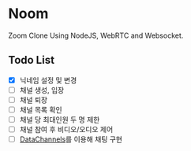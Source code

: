 # Noom

Zoom Clone Using NodeJS, WebRTC and Websocket.

## Todo List

- [x] 닉네임 설정 및 변경
- [ ] 채널 생성, 입장
- [ ] 채널 퇴장
- [ ] 채널 목록 확인
- [ ] 채널 당 최대인원 두 명 제한
- [ ] 채널 참여 후 비디오/오디오 제어
- [ ] [DataChannels](https://webrtc.org/getting-started/data-channels)를 이용해 채팅 구현
